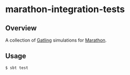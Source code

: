 # marathon-integration-tests

## Overview

A collection of [Gatling](http://gatling.io) simulations for [Marathon](http://github.com/mesosphere/marathon).

## Usage

```bash
$ sbt test
```
